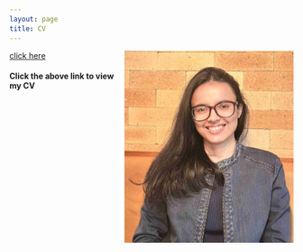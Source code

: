 ```yaml
---
layout: page
title: CV
---
```




<html>
  <body>
  <img align="right" width="300" height="340" src="/CV_photo.jpg">
  </body>
</html>


[click here](https://maumitabhaumik.github.io/Bhaumik_CV__2023.pdf)

<h4>Click the above link to view my CV</h4> 







